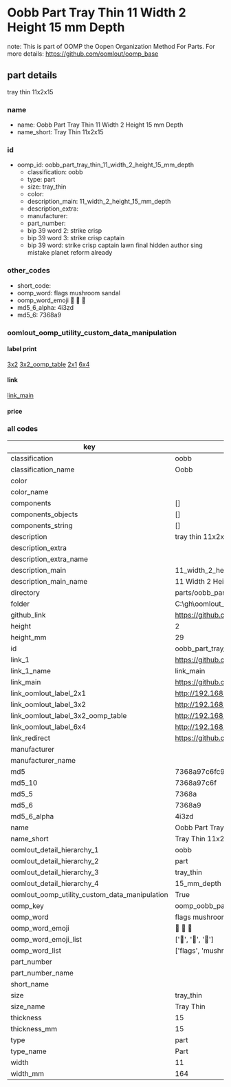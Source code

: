 # Oobb Part Tray Thin 11 Width 2 Height 15 mm Depth  

note: This is part of OOMP the Oopen Organization Method For Parts. For more details: https://github.com/oomlout/oomp_base

##  part details
  



tray thin 11x2x15



### name
* name: Oobb Part Tray Thin 11 Width 2 Height 15 mm Depth
* name_short: Tray Thin 11x2x15 
### id
* oomp_id: oobb_part_tray_thin_11_width_2_height_15_mm_depth
  * classification: oobb
  * type: part
  * size: tray_thin
  * color: 
  * description_main: 11_width_2_height_15_mm_depth
  * description_extra: 
  * manufacturer: 
  * part_number: 
  * bip 39 word 2: strike crisp
  * bip 39 word 3: strike crisp captain
  * bip 39 word: strike crisp captain lawn final hidden author sing mistake planet reform already

### other_codes
* short_code: 
* oomp_word: flags mushroom sandal
* oomp_word_emoji :flags: :mushroom: :sandal:
* md5_6_alpha: 4i3zd
* md5_6: 7368a9






### oomlout_oomp_utility_custom_data_manipulation
#### label print
[3x2](http://192.168.1.245:1112/?label=oomp%204i3zd)
[3x2_oomp_table](http://192.168.1.108:1112/?label=oomp%204i3zd)
[2x1](http://192.168.1.242:1112/?label=oomp%204i3zd)
[6x4](http://192.168.1.55:1112/?label=oomp%204i3zd)    

#### link

[link_main](https://github.com/oomlout/oomlout_oobb_version_4_generated_parts/tree/main/navigation_oomp/oobb/part/tray_thin/11_width_2_height_15_mm_depth/part)                              

#### price







### all codes 
| key | value |  
| --- | --- |  
| classification | oobb |  
| classification_name | Oobb |  
| color |  |  
| color_name |  |  
| components | [] |  
| components_objects | [] |  
| components_string | [] |  
| description | tray thin 11x2x15 |  
| description_extra |  |  
| description_extra_name |  |  
| description_main | 11_width_2_height_15_mm_depth |  
| description_main_name | 11 Width 2 Height 15 mm Depth |  
| directory | parts/oobb_part_tray_thin_11_width_2_height_15_mm_depth |  
| folder | C:\gh\oomlout_oobb_version_4_generated_parts\parts\oobb_part_tray_thin_11_width_2_height_15_mm_depth |  
| github_link | https://github.com/oomlout/oomlout_oomp_part_src/tree/main/parts/oobb_part_tray_thin_11_width_2_height_15_mm_depth |  
| height | 2 |  
| height_mm | 29 |  
| id | oobb_part_tray_thin_11_width_2_height_15_mm_depth |  
| link_1 | https://github.com/oomlout/oomlout_oobb_version_4_generated_parts/tree/main/navigation_oomp/oobb/part/tray_thin/11_width_2_height_15_mm_depth/part |  
| link_1_name | link_main |  
| link_main | https://github.com/oomlout/oomlout_oobb_version_4_generated_parts/tree/main/navigation_oomp/oobb/part/tray_thin/11_width_2_height_15_mm_depth/part |  
| link_oomlout_label_2x1 | http://192.168.1.242:1112/?label=oomp%204i3zd |  
| link_oomlout_label_3x2 | http://192.168.1.245:1112/?label=oomp%204i3zd |  
| link_oomlout_label_3x2_oomp_table | http://192.168.1.108:1112/?label=oomp%204i3zd |  
| link_oomlout_label_6x4 | http://192.168.1.55:1112/?label=oomp%204i3zd |  
| link_redirect | https://github.com/oomlout/oomlout_oobb_version_4_generated_parts/tree/main/parts/oobb_tray_thin_11_02_15 |  
| manufacturer |  |  
| manufacturer_name |  |  
| md5 | 7368a97c6fc941edadab47e0444ceeb8 |  
| md5_10 | 7368a97c6f |  
| md5_5 | 7368a |  
| md5_6 | 7368a9 |  
| md5_6_alpha | 4i3zd |  
| name | Oobb Part Tray Thin 11 Width 2 Height 15 mm Depth |  
| name_short | Tray Thin 11x2x15  |  
| oomlout_detail_hierarchy_1 | oobb |  
| oomlout_detail_hierarchy_2 | part |  
| oomlout_detail_hierarchy_3 | tray_thin |  
| oomlout_detail_hierarchy_4 | 15_mm_depth |  
| oomlout_oomp_utility_custom_data_manipulation | True |  
| oomp_key | oomp_oobb_part_tray_thin_11_width_2_height_15_mm_depth |  
| oomp_word | flags mushroom sandal |  
| oomp_word_emoji | :flags: :mushroom: :sandal: |  
| oomp_word_emoji_list | [':flags:', ':mushroom:', ':sandal:'] |  
| oomp_word_list | ['flags', 'mushroom', 'sandal'] |  
| part_number |  |  
| part_number_name |  |  
| short_name |  |  
| size | tray_thin |  
| size_name | Tray Thin |  
| thickness | 15 |  
| thickness_mm | 15 |  
| type | part |  
| type_name | Part |  
| width | 11 |  
| width_mm | 164 |  
